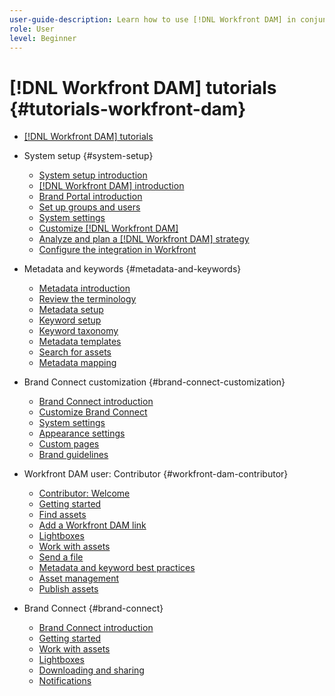 ```yaml
---
user-guide-description: Learn how to use [!DNL Workfront DAM] in conjunction with [!DNL Workfront] to manage the creation, review, and approval of assets.
role: User
level: Beginner
---
```


# [!DNL Workfront DAM] tutorials {#tutorials-workfront-dam}

+ [[!DNL Workfront DAM] tutorials](home.md)
+ System setup {#system-setup}
  + [System setup introduction](part-1-system-setup/system-setup-introduction.md)
  + [[!DNL Workfront DAM] introduction](part-1-system-setup/introduction-to-workfront-dam.md)
  + [Brand Portal introduction](part-1-system-setup/brand-connect-brand-portal-introduction.md)
  + [Set up groups and users](part-1-system-setup/system-setup-groups-and-users.md)
  + [System settings](part-1-system-setup/system-setup-system-settings.md)
  + [Customize [!DNL Workfront DAM]](part-1-system-setup/system-setup-customize-workfront-dam.md)  
  + [Analyze and plan a [!DNL Workfront DAM] strategy](part-1-system-setup/analyze-and-plan-to-develop-a-workfront-dam-strategy.md)
  + [Configure the integration in Workfront](part-1-system-setup/configure-the-integration-in-workfront.md)  

+ Metadata and keywords {#metadata-and-keywords}
  + [Metadata introduction](part-2-metadata-and-keywords/metadata-introduction.md)
  + [Review the terminology](part-2-metadata-and-keywords/review-the-terminology.md)
  + [Metadata setup](part-2-metadata-and-keywords/metadata-setup.md)
  + [Keyword setup](part-2-metadata-and-keywords/keyword-setup.md)
  + [Keyword taxonomy](part-2-metadata-and-keywords/enable-and-enforce-keyword-taxonomy.md)
  + [Metadata templates](part-2-metadata-and-keywords/metadata-templates.md)
  + [Search for assets](part-2-metadata-and-keywords/search-for-assets.md)
  + [Metadata mapping](part-2-metadata-and-keywords/metadata-mapping.md)  

+ Brand Connect customization {#brand-connect-customization}
  + [Brand Connect introduction](part-3-brand-connect-customization/brand-connect-course-introduction.md)
  + [Customize Brand Connect](part-3-brand-connect-customization/brand-connect-customize-brand-connect.md)
  + [System settings](part-3-brand-connect-customization/brand-connect-establish-system-settings.md)
  + [Appearance settings](part-3-brand-connect-customization/brand-connect-appearance.md)
  + [Custom pages](part-3-brand-connect-customization/brand-connect-custom-pages.md)
  + [Brand guidelines](part-3-brand-connect-customization/brand-connect-brand-guidelines.md)  

+ Workfront DAM user: Contributor {#workfront-dam-contributor}
  + [Contributor: Welcome](workfront-dam-user-contributor/contributor-welcome-to-workfront-dam.md)
  + [Getting started](workfront-dam-user-contributor/contributor-getting-started.md)
  + [Find assets](workfront-dam-user-contributor/contributor-find-assets.md)
  + [Add a Workfront DAM link](workfront-dam-user-contributor/add-a-workfront-dam-link-in-workfront.md)
  + [Lightboxes](workfront-dam-user-contributor/contributor-lightboxes.md)
  + [Work with assets](workfront-dam-user-contributor/contributor-work-with-assets.md)
  + [Send a file](workfront-dam-user-contributor/send-a-file-from-workfront-to-workfront-dam.md)  
  + [Metadata and keyword best practices](workfront-dam-user-contributor/metadata-and-keyword-best-practices.md)
  + [Asset management](workfront-dam-user-contributor/contributor-asset-management.md)
  + [Publish assets](workfront-dam-user-contributor/contributor-publish-assets.md)

+ Brand Connect {#brand-connect}
  + [Brand Connect introduction](workfront-dam-user-brand-connect/brand-connect-introduction.md)
  + [Getting started](workfront-dam-user-brand-connect/brand-connect-getting-started.md)
  + [Work with assets](workfront-dam-user-brand-connect/brand-connect-working-with-assets.md)
  + [Lightboxes](workfront-dam-user-brand-connect/brand-connect-lightboxes.md)
  + [Downloading and sharing](workfront-dam-user-brand-connect/brand-connect-downloading-and-sharing.md)  
  + [Notifications](workfront-dam-user-brand-connect/brand-connect-notifications.md)

<!--
Articles must be added to this TOC file in order to render.

The first item in the list should be a link to an article. This is your guide's home page.

Use this list format to specify links to articles and section headings that expand and collapse in the left rail of the user guide.

An article link CANNOT be used as a section heading.
-->
